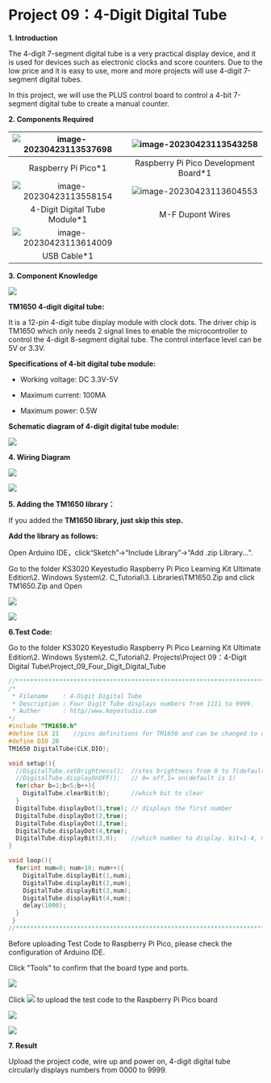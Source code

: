 # Project 09：4-Digit Digital Tube

**1. Introduction**

The 4-digit 7-segment digital tube is a very practical display device, and it is used for devices such as electronic clocks and score counters. Due to the low price and it is easy to use, more and more projects will use 4-digit 7-segment digital tubes. 

In this project, we will use the PLUS control board to control a 4-bit 7-segment digital tube to create a manual counter.



**2. Components Required**

| ![image-20230423113537698](media/image-20230423113537698.png) | ![image-20230423113543258](media/image-20230423113543258.png) |
| :----------------------------------------------------------: | :----------------------------------------------------------: |
|                     Raspberry Pi Pico*1                      |            Raspberry Pi Pico Development Board*1             |
| ![image-20230423113558154](media/image-20230423113558154.png) | ![image-20230423113604553](media/image-20230423113604553.png) |
|                4-Digit Digital Tube Module*1                 |                       M-F Dupont Wires                       |
| ![image-20230423113614009](media/image-20230423113614009.png) |                                                              |
|                         USB Cable*1                          |                                                              |



**3. Component Knowledge**

![](/media/723dc2c4078b7d3f84b7f1ae76edbabe.png)

**TM1650 4-digit digital tube:** 

It is a 12-pin 4-digit tube display module with clock dots. The driver chip is TM1650 which only needs 2 signal lines to enable the microcontroller to control the 4-digit 8-segment digital tube. The control interface level can be 5V or 3.3V.

**Specifications of 4-bit digital tube module:**

- Working voltage: DC 3.3V-5V

- Maximum current: 100MA

- Maximum power: 0.5W


**Schematic diagram of 4-digit digital tube module:**

![](/media/5f400887c90fc00098a3e77beca656ef.png)

**4. Wiring Diagram**

![](/media/80f5738cf821288fff6ba0aba11fc453.png)

![](/media/39b708e69b2fb10057b71fe2321584b2.png)

**5. Adding the TM1650 library：**

If you added the **TM1650 library, just skip this step.**

**Add the library as follows:**

Open Arduino IDE，click“Sketch”→“Include Library”→“Add .zip Library...”. 

Go to the folder KS3020 Keyestudio Raspberry Pi Pico Learning Kit Ultimate Edition\2. Windows  System\2. C_Tutorial\3. Libraries\TM1650.Zip and click TM1650.Zip and Open

![](/media/86b7835c0f2a2acf84e5da36d0175873.png)

![](/media/7d0985ab226d011bf4178956b2e5c3de.png)

**6.Test Code:**

Go to the folder KS3020 Keyestudio Raspberry Pi Pico Learning Kit Ultimate Edition\2. Windows  System\2. C_Tutorial\2. Projects\Project 09：4-Digit Digital Tube\Project_09_Four_Digit_Digital_Tube

```c
//**********************************************************************
/* 
 * Filename    : 4-Digit Digital Tube
 * Description : Four Digit Tube displays numbers from 1111 to 9999.
 * Auther      : http//www.keyestudio.com
*/
#include "TM1650.h"
#define CLK 21    //pins definitions for TM1650 and can be changed to other ports 
#define DIO 20
TM1650 DigitalTube(CLK,DIO);

void setup(){
  //DigitalTube.setBrightness();  //stes brightness from 0 to 7(default is 2)
  //DigitalTube.displayOnOFF();   // 0= off,1= on(default is 1)
  for(char b=1;b<5;b++){
    DigitalTube.clearBit(b);      //which bit to clear
  }
  DigitalTube.displayDot(1,true); // displays the first number
  DigitalTube.displayDot(2,true);
  DigitalTube.displayDot(3,true);
  DigitalTube.displayDot(4,true);
  DigitalTube.displayBit(3,0);    //which number to display. bit=1-4, number=0-9
}

void loop(){
  for(int num=0; num<10; num++){
    DigitalTube.displayBit(1,num);
    DigitalTube.displayBit(2,num);
    DigitalTube.displayBit(3,num);
    DigitalTube.displayBit(4,num);
    delay(1000);
  }  
 }
//*****************************************************************************
```


Before uploading Test Code to Raspberry Pi Pico, please check the configuration of Arduino IDE.

Click "Tools" to confirm that the board type and ports.

![](/media/70124ca783d5a47c96cd2d9b7935790b.png)

Click ![](/media/b0d41283bf5ae66d2d5ab45db15331ba.png) to upload the test code to the Raspberry Pi Pico board

![](/media/e81624103dfac7ea400e2c6e364f6d21.png)

![](/media/bbaa6a71cfba7e57b2bab852f09a275b.png)

**7. Result**

Upload the project code, wire up and power on, 4-digit digital tube circularly displays numbers from 0000 to 9999.
